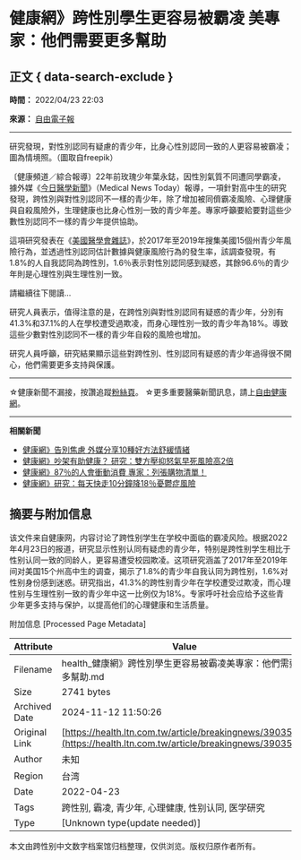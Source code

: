 # 健康網》跨性別學生更容易被霸凌 美專家：他們需要更多幫助

## 正文 { data-search-exclude }


**時間：** 2022/04/23 22:03

**來源：** [自由電子報](https://www.ltn.com.tw/ "自由時報電子報")

---

研究發現，對性別認同有疑慮的青少年，比身心性別認同一致的人更容易被霸凌；圖為情境照。（圖取自freepik）

〔健康頻道／綜合報導〕22年前玫瑰少年葉永鋕，因性別氣質不同遭同學霸凌，據外媒《[今日醫學新聞](https://www.medicalnewstoday.com/articles/trans-gender-questioning-students-at-higher-risk-in-5-health-domains#A-large-scale-study)》（Medical News Today）報導，一項針對高中生的研究發現，跨性別與對性別認同不一樣的青少年，除了增加被同儕霸凌風險、心理健康與自殺風險外，生理健康也比身心性別一致的青少年差。專家呼籲要給要對這些少數性別認同不一樣的青少年提供協助。

這項研究發表在《[美國醫學會雜誌](https://jamanetwork.com/journals/jama/fullarticle/2791237?guestAccessKey=5c3c2798-6164-4aaf-a4c6-35afbc191546&utm_source=For_The_Media&utm_medium=referral&utm_campaign=ftm_links&utm_content=tfl&utm_term=041922)》，於2017年至2019年搜集美國15個州青少年風險行為，並透過性別認同估計數據與健康風險行為的發生率，該調查發現，有1.8%的人自我認同為跨性別，1.6％表示對性別認同感到疑惑，其餘96.6％的青少年則是心理性別與生理性別一致。

請繼續往下閱讀...

研究人員表示，值得注意的是，在跨性別與對性別認同有疑惑的青少年，分別有41.3%和37.1%的人在學校遭受過欺凌，而身心理性別一致的青少年為18%。導致這些少數對性別認同不一樣的青少年自殺的風險也增加。

研究人員呼籲，研究結果顯示這些對跨性別、性別認同有疑惑的青少年過得很不開心，他們需要更多支持與保護。

---

☆健康新聞不漏接，按讚追蹤[粉絲頁](https://www.facebook.com/healthLTN/ "粉絲頁")。 ☆更多重要醫藥新聞訊息，請上[自由健康網](https://health.ltn.com.tw/ "自由健康網")。

---

**相關新聞**

- [健康網》告別焦慮 外媒分享10種好方法舒緩情緒](https://health.ltn.com.tw/article/breakingnews/3893409)
- [健康網》吵架有助健康？ 研究：雙方壓抑怒氣早死風險高2倍](https://health.ltn.com.tw/article/breakingnews/3899832)
- [健康網》87％的人會衝動消費 專家：列張購物清單！](https://health.ltn.com.tw/article/breakingnews/3897404)
- [健康網》研究：每天快走10分鐘降18％憂鬱症風險](https://health.ltn.com.tw/article/breakingnews/3897343)

## 摘要与附加信息

<!-- tcd_abstract -->
该文件来自健康网，内容讨论了跨性别学生在学校中面临的霸凌风险。根据2022年4月23日的报道，研究显示性别认同有疑虑的青少年，特别是跨性别学生相比于性别认同一致的同龄人，更容易遭受校园欺凌。这项研究涵盖了2017年至2019年间对美国15个州高中生的调查，揭示了1.8%的青少年自我认同为跨性别，1.6%对性别身份感到迷惑。研究指出，41.3%的跨性别青少年在学校遭受过欺凌，而心理性别与生理性别一致的青少年中这一比例仅为18%。专家呼吁社会应给予这些青少年更多支持与保护，以提高他们的心理健康和生活质量。
<!-- tcd_abstract_end -->

附加信息 [Processed Page Metadata]

| Attribute       | Value                                  |
|-----------------|----------------------------------------|
| Filename        | health_健康網》跨性別學生更容易被霸凌美專家：他們需要更多幫助.md                             |
| Size            | 2741 bytes                           |
| Archived Date   | 2024-11-12 11:50:26                             |
| Original Link   | [https://health.ltn.com.tw/article/breakingnews/3903516](https://health.ltn.com.tw/article/breakingnews/3903516)                       |
| Author          | 未知                               |
| Region          | 台湾                               |
| Date            | 2022-04-23                                 |
| Tags            | 跨性别, 霸凌, 青少年, 心理健康, 性别认同, 医学研究                                 |
| Type            | [Unknown type(update needed)]                                 |
<!-- tcd_table_end -->

本文由跨性别中文数字档案馆归档整理，仅供浏览。版权归原作者所有。
